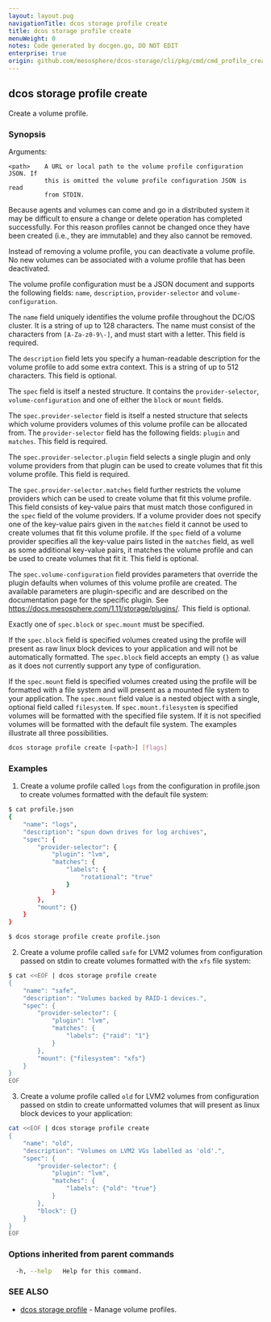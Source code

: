 ```yaml
---
layout: layout.pug
navigationTitle: dcos storage profile create
title: dcos storage profile create
menuWeight: 0
notes: Code generated by docgen.go, DO NOT EDIT
enterprise: true
origin: github.com/mesosphere/dcos-storage/cli/pkg/cmd/cmd_profile_create.go
---
```

## dcos storage profile create

Create a volume profile.

### Synopsis

Arguments:

    <path>    A URL or local path to the volume profile configuration JSON. If
              this is omitted the volume profile configuration JSON is read
              from STDIN.

Because agents and volumes can come and go in a distributed system it may be
difficult to ensure a change or delete operation has completed successfully. For
this reason profiles cannot be changed once they have been created (i.e., they
are immutable) and they also cannot be removed.

Instead of removing a volume profile, you can deactivate a volume profile. No
new volumes can be associated with a volume profile that has been deactivated.

The volume profile configuration must be a JSON document and supports the
following fields: `name`, `description`, `provider-selector` and
`volume-configuration`.

The `name` field uniquely identifies the volume profile throughout the DC/OS
cluster. It is a string of up to 128 characters. The name must consist of the
characters from `[A-Za-z0-9\-]`, and must start with a letter. This field is
required.

The `description` field lets you specify a human-readable description for the
volume profile to add some extra context. This is a string of up to 512
characters. This field is optional.

The `spec` field is itself a nested structure. It contains the
`provider-selector`, `volume-configuration` and one of either the `block` or
`mount` fields.

The `spec.provider-selector` field is itself a nested structure that selects
which volume providers volumes of this volume profile can be allocated from. The
`provider-selector` field has the following fields: `plugin` and `matches`. This
field is required.

The `spec.provider-selector.plugin` field selects a single plugin and only
volume providers from that plugin can be used to create volumes that fit this
volume profile. This field is required.

The `spec.provider-selector.matches` field further restricts the volume
providers which can be used to create volume that fit this volume profile. This
field consists of key-value pairs that must match those configured in the `spec`
field of the volume providers. If a volume provider does not specify one of the
key-value pairs given in the `matches` field it cannot be used to create volumes
that fit this volume profile. If the `spec` field of a volume provider specifies
all the key-value pairs listed in the `matches` field, as well as some
additional key-value pairs, it matches the volume profile and can be used to
create volumes that fit it. This field is optional.

The `spec.volume-configuration` field provides parameters that override the
plugin defaults when volumes of this volume profile are created. The available
parameters are plugin-specific and are described on the documentation page for
the specific plugin. See https://docs.mesosphere.com/1.11/storage/plugins/.
This field is optional.

Exactly one of `spec.block` or `spec.mount` must be specified.

If the `spec.block` field is specified volumes created using the profile will
present as raw linux block devices to your application and will not be
automatically formatted. The `spec.block` field accepts an empty `{}` as value
as it does not currently support any type of configuration.

If the `spec.mount` field is specified volumes created using the profile will be
formatted with a file system and will present as a mounted file system to your
application. The `spec.mount` field value is a nested object with a single,
optional field called `filesystem`. If `spec.mount.filesystem` is specified
volumes will be formatted with the specified file system. If it is not specified
volumes will be formatted with the default file system. The examples illustrate
all three possibilities.

```bash
dcos storage profile create [<path>] [flags]
```

### Examples

1. Create a volume profile called `logs` from the configuration in profile.json to create volumes formatted with the default file system:

```bash
$ cat profile.json
{
    "name": "logs",
    "description": "spun down drives for log archives",
    "spec": {
        "provider-selector": {
            "plugin": "lvm",
            "matches": {
                "labels": {
                    "rotational": "true"
                }
            }
        },
        "mount": {}
    }
}

$ dcos storage profile create profile.json
```

2. Create a volume profile called `safe` for LVM2 volumes from configuration passed on stdin to create volumes formatted with the `xfs` file system:

```bash
$ cat <<EOF | dcos storage profile create
{
    "name": "safe",
    "description": "Volumes backed by RAID-1 devices.",
    "spec": {
        "provider-selector": {
            "plugin": "lvm",
            "matches": {
                "labels": {"raid": "1"}
            }
        },
        "mount": {"filesystem": "xfs"}
    }
}
EOF
```

3. Create a volume profile called `old` for LVM2 volumes from configuration passed on stdin to create unformatted volumes that will present as linux block devices to your application:

```bash
cat <<EOF | dcos storage profile create
{
    "name": "old",
    "description": "Volumes on LVM2 VGs labelled as 'old'.",
    "spec": {
        "provider-selector": {
            "plugin": "lvm",
            "matches": {
                "labels": {"old": "true"}
            }
        },
        "block": {}
    }
}
EOF
```

### Options inherited from parent commands

```bash
  -h, --help   Help for this command.
```

### SEE ALSO

* [dcos storage profile](../)	 - Manage volume profiles.

